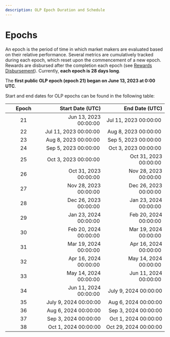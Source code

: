 ```yaml
---
description: OLP Epoch Duration and Schedule
---
```


# Epochs

An epoch is the period of time in which market makers are evaluated based on their relative performance. Several metrics are cumulatively tracked during each epoch, which reset upon the commencement of a new epoch. Rewards are disbursed after the completion each epoch (see [Rewards Disbursement](reward-disbursements.md)). Currently, **each epoch is 28 days long**.&#x20;

The **first public OLP epoch (epoch 21) began on June 13, 2023 at 0:00 UTC**.

Start and end dates for OLP epochs can be found in the following table:&#x20;

<table><thead><tr><th width="99.33333333333331" align="center">Epoch</th><th align="right">Start Date (UTC)</th><th align="right">End Date (UTC)</th></tr></thead><tbody><tr><td align="center">21</td><td align="right">Jun 13, 2023 00:00:00 </td><td align="right">Jul 11, 2023 00:00:00 </td></tr><tr><td align="center">22</td><td align="right">Jul 11, 2023 00:00:00 </td><td align="right">Aug 8, 2023 00:00:00 </td></tr><tr><td align="center">23</td><td align="right">Aug 8, 2023 00:00:00 </td><td align="right">Sep 5, 2023 00:00:00 </td></tr><tr><td align="center">24</td><td align="right">Sep 5, 2023 00:00:00 </td><td align="right">Oct 3, 2023 00:00:00 </td></tr><tr><td align="center">25</td><td align="right">Oct 3, 2023 00:00:00 </td><td align="right">Oct 31, 2023 00:00:00 </td></tr><tr><td align="center">26</td><td align="right">Oct 31, 2023 00:00:00 </td><td align="right">Nov 28, 2023 00:00:00 </td></tr><tr><td align="center">27</td><td align="right">Nov 28, 2023 00:00:00 </td><td align="right">Dec 26, 2023 00:00:00 </td></tr><tr><td align="center">28</td><td align="right">Dec 26, 2023 00:00:00 </td><td align="right">Jan 23, 2024 00:00:00 </td></tr><tr><td align="center">29</td><td align="right">Jan 23, 2024 00:00:00 </td><td align="right">Feb 20, 2024 00:00:00 </td></tr><tr><td align="center">30</td><td align="right">Feb 20, 2024 00:00:00 </td><td align="right">Mar 19, 2024 00:00:00 </td></tr><tr><td align="center">31</td><td align="right">Mar 19, 2024 00:00:00 </td><td align="right">Apr 16, 2024 00:00:00 </td></tr><tr><td align="center">32</td><td align="right">Apr 16, 2024 00:00:00 </td><td align="right">May 14, 2024 00:00:00 </td></tr><tr><td align="center">33</td><td align="right">May 14, 2024 00:00:00 </td><td align="right">Jun 11, 2024 00:00:00 </td></tr><tr><td align="center">34</td><td align="right">Jun 11, 2024 00:00:00 </td><td align="right">July 9, 2024 00:00:00</td></tr><tr><td align="center">35</td><td align="right">July 9, 2024 00:00:00</td><td align="right">Aug 6, 2024 00:00:00</td></tr><tr><td align="center">36</td><td align="right">Aug 6, 2024 00:00:00</td><td align="right">Sep 3, 2024 00:00:00</td></tr><tr><td align="center">37</td><td align="right">Sep 3, 2024 00:00:00</td><td align="right">Oct 1, 2024 00:00:00</td></tr><tr><td align="center">38</td><td align="right">Oct 1, 2024 00:00:00</td><td align="right">Oct 29, 2024 00:00:00</td></tr></tbody></table>

